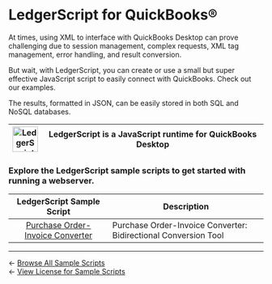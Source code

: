 # LedgerScript for QuickBooks®

At times, using XML to interface with QuickBooks Desktop can prove challenging
due to session management, complex requests, XML tag management, error handling,
and result conversion.

But wait, with LedgerScript, you can create or use a small but super effective
JavaScript script to easily connect with QuickBooks. Check out our examples.

The results, formatted in JSON, can be easily stored in both SQL and NoSQL
databases.

| <a href="https://ledgerscript.com/"><img style="vertical-align: top;" src="https://ledgerscript.com/assets/img/logo/md.png?raw=true" alt="LedgerScript Logo" height="50px"></a> | LedgerScript is a JavaScript runtime for QuickBooks Desktop |
| :-------------: | ------------- |

### Explore the LedgerScript sample scripts to get started with running a webserver.

| LedgerScript Sample Script | Description                                                                                  |
| :-------------: | ------------------------------------------------------------------------------------------------------- |
| [Purchase Order-Invoice Converter](Purchase%20Order-Invoice%20Converter) | Purchase Order-Invoice Converter: Bidirectional Conversion Tool

<hr>

← [Browse All Sample Scripts](../README.md#samples)  
← [View License for Sample Scripts](../README.md#license)
